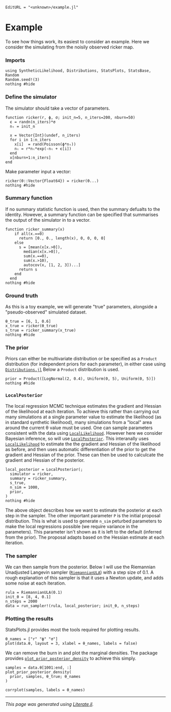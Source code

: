 ```@meta
EditURL = "<unknown>/example.jl"
```

# Example
To see how things work, its easiest to consider an example. Here we consider
the simulating from the noisily observed ricker map.

### Imports

```@example example
using SyntheticLikelihood, Distributions, StatsPlots, StatsBase, Random
Random.seed!(3)
nothing #hide
```

### Define the simulator
The simulator should take a vector of parameters.

```@example example
function ricker(r, ϕ, σ; init_n=5, n_iters=200, nburn=50)
  ϵ = randn(n_iters)*σ
  nₜ = init_n

  x = Vector{Int}(undef, n_iters)
  for i in 1:n_iters
    x[i]  = rand(Poisson(ϕ*nₜ))
    nₜ = r*nₜ*exp(-nₜ + ϵ[i])
  end
  x[nburn+1:n_iters]
end
```

Make parameter input a vector:

```@example example
ricker(θ::Vector{Float64}) = ricker(θ...)
nothing #hide
```

### Summary function
If no summary statistic function is used, then the summary defualts to the
identity. However, a summary function can be specified that summarises
the output of the simulator in to a vector.

```@example example
function ricker_summary(x)
    if all(x.==0)
      return [0., 0., length(x), 0, 0, 0, 0]
    else
      s = [mean(x[x.>0]),
        median(x[x.>0]),
        sum(x.==0),
        sum(x.>10),
        autocov(x, [1, 2, 3])...]
      return s
    end
  end
nothing #hide
```

### Ground truth
As this is a toy example, we will generate "true" parameters, alongside a
"pseudo-observed" simulated dataset.

```@example example
θ_true = [6, 1, 0.6]
x_true = ricker(θ_true)
s_true = ricker_summary(x_true)
nothing #hide
```

### The prior
Priors can either be multivariate distribution or be specified as a `Product`
distribution (for independent priors for each parameter), in either case using
[`Distributions.jl`](https://juliastats.org/Distributions.jl/stable/)
Below a `Product` distribution is used.

```@example example
prior = Product([LogNormal(2, 0.4), Uniform(0, 5), Uniform(0, 5)])
nothing #hide
```

### `LocalPosterior`

The local regression MCMC technique estimates the
gradient and Hessian of the likelihood at each iteration. To achieve this
rather than carrying out many simulations at a single parameter value to
estimate the likelihood (as in standard synthetic likelihood),
many simulations from a "local" area around the
current θ value must be used. One can sample parameters consistent with
the data using [`LocalLikelihood`](@ref). However here we consider Bayesian
inference, so will use [`LocalPosterior`](@ref). This interanally uses
[`LocalLikelihood`](@ref) to estimate the the gradient and Hessian of the
likelihood as before, and then uses automatic differentiation of the prior to
get the gradient and Hessian of the prior. These can then be used to
calculcate the gradient and Hessian of the posterior.

```@example example
local_posterior = LocalPosterior(;
  simulator = ricker,
  summary = ricker_summary,
  s_true,
  n_sim = 1000,
  prior,
)
nothing #hide
```

The above object describes how we want to estimate the posterior at each
step in the sampler. The other important parameter `P` is the initial proposal
distribution. This is what is used to generate `n_sim` peturbed parameters
to make the local regressions possible (we require variance in the parameters).
This parameter isn't shown as it is left to the default (inferred from the prior).
The proposal adapts based on the Hessian estimate at each iteration.

### The sampler
We can then sample from the posterior. Below I will use the Riemannian
Unadjusted Langevin sampler ([`RiemannianULA`](@ref)) with a step size of 0.1.
A rough explanation of this sampler is that it uses a Newton update,
and adds some noise at each iteration.

```@example example
rula = RiemannianULA(0.1)
init_θ = [8, 4, 0.1]
n_steps = 2000
data = run_sampler!(rula, local_posterior; init_θ, n_steps)
```

### Plotting the results
StatsPlots.jl provides most the tools required for plotting results.

```@example example
θ_names = ["r" "ϕ" "σ"]
plot(data.θ, layout = 3, xlabel = θ_names, labels = false)
```

We can remove the burn in and plot the marginal densities. The package
provides [`plot_prior_posterior_density`](@ref) to achieve this simply.

```@example example
samples = data.θ[1001:end, :]
plot_prior_posterior_density(
  prior, samples, θ_true; θ_names
)

corrplot(samples, labels = θ_names)
```

---

*This page was generated using [Literate.jl](https://github.com/fredrikekre/Literate.jl).*

